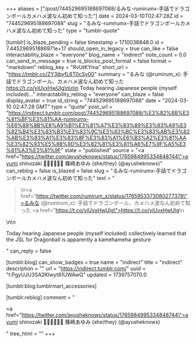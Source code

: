 +++
aliases = ["/post/744529695188697088/るみな-rumirumx-手話でドラゴンボールカメハメ波なん初めて知った"]
date = 2024-03-10T02:47:28Z
id = "744529695188697088"
slug = "るみな-rumirumx-手話でドラゴンボールカメハメ波なん初めて知った"
type = "tumblr-quote"

[tumblr]
is_blaze_pending = false
timestamp = 1710038848.0
id = 7.445296951886971e+17
should_open_in_legacy = true
can_like = false
interactability_blaze = "everyone"
blog_name = "indirect"
note_count = 0.0
can_send_in_message = true
is_blocks_post_format = false
format = "markdown"
reblog_key = "RvUtKYma"
short_url = "https://tmblr.co/ZY3jbyfL6T0cSy00"
summary = "るみな (@rumirum_x): 手話でドラゴンボール、カメハメ波なん初めて知った https://t.co/yiUvxHwUlg\n\n\n Today hearing Japanese people (myself included)..."
interactability_reblog = "everyone"
can_blaze = false
display_avatar = true
id_string = "744529695188697088"
date = "2024-03-10 02:47:28 GMT"
type = "quote"
post_url = "https://indirect.tumblr.com/post/744529695188697088/%E3%82%8B%E3%81%BF%E3%81%AA-rumirumx-%E6%89%8B%E8%A9%B1%E3%81%A7%E3%83%89%E3%83%A9%E3%82%B4%E3%83%B3%E3%83%9C%E3%83%BC%E3%83%AB%E3%82%AB%E3%83%A1%E3%83%8F%E3%83%A1%E6%B3%A2%E3%81%AA%E3%82%93%E5%88%9D%E3%82%81%E3%81%A6%E7%9F%A5%E3%81%A3%E3%81%9F"
state = "published"
source = "<a href=\"https://twitter.com/ayusheknows/status/1765984995334848744\">ayumi shinozaki 🏳️‍🌈🇯🇵🇺🇸 篠崎あゆみ (she/they) (@ayusheknows)</a>"
can_reblog = false
is_blazed = false
slug = "るみな-rumirumx-手話でドラゴンボールカメハメ波なん初めて知った"
text = "<blockquote><p>\n<a href=\"https://twitter.com/rumirum_x/status/1765953373080277378\">るみな (@rumirum_x)</a>: 手話でドラゴンボール、カメハメ波なん初めて知った <a href=\"https://t.co/yiUvxHwUlg\">https://t.co/yiUvxHwUlg</a>\n</p></blockquote>\n\n<p>Today hearing Japanese people (myself included) collectively learned that the JSL for Dragonball is apparently a kamehameha gesture</p>"
can_reply = false

[tumblr.blog]
can_show_badges = true
name = "indirect"
title = "indirect"
description = ""
url = "https://indirect.tumblr.com/"
uuid = "t:PgyUJU3SA2Klwyt81UWAwQ"
updated = 1739757070.0

[tumblr.blog.tumblrmart_accessories]

[tumblr.reblog]
comment = "<p><a href=\"https://twitter.com/ayusheknows/status/1765984995334848744\">ayumi shinozaki 🏳️‍🌈🇯🇵🇺🇸 篠崎あゆみ (she/they) (@ayusheknows)</a></p>"
tree_html = ""
+++
